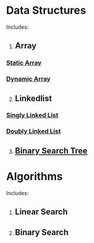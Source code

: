 # Data Structures
Includes:
1. ## Array
### [Static Array](https://github.com/Justin17727/Data_Structures_and_Algorithms/blob/main/StaticArray.c)
### [Dynamic Array](https://github.com/Justin17727/Data_Structures_and_Algorithms/blob/main/DynamicArray.c)
2. ## Linkedlist
### [Singly Linked List](https://github.com/Justin17727/Data_Structures_and_Algorithms/blob/main/SinglyLinkedList.c)
### [Doubly Linked List](https://github.com/Justin17727/Data_Structures_and_Algorithms/blob/main/DoublyLinkedList.c)
3. ## [Binary Search Tree](https://github.com/Justin17727/Data_Structures_and_Algorithms/blob/main/BinaryTree.c)

# Algorithms
Includes:
1. ## Linear Search
2. ## Binary Search
